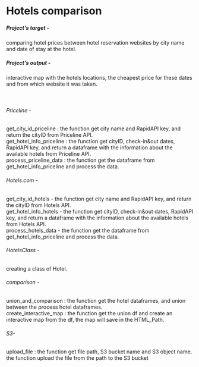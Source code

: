 # Hotels comparison

##### Project's target - 
comparing hotel prices between hotel reservation websites by city name and date of stay at the hotel.

##### Project's output -
interactive map with the hotels locations, the cheapest price for these dates and from which website it was taken.
<br />
<br />
<br />
###### Priceline - 
get_city_id_priceline : the function get city name and RapidAPI key, and return the cityID from Priceline API. <br />
get_hotel_info_priceline : the function get cityID, check-in&out dates, RapidAPI key, and return a dataframe with the information about the available hotels from Priceline API. <br />
process_priceline_data : the function get the dataframe from get_hotel_info_priceline and process the data. <br />

###### Hotels.com - 
get_city_id_hotels - the function get city name and RapidAPI key, and return the cityID from Hotels API. <br />
get_hotel_info_hotels - the function get cityID, check-in&out dates, RapidAPI key, and return a dataframe with the information about the available hotels from Hotels API. <br />
process_hotels_data - the function get the dataframe from get_hotel_info_priceline and process the data. <br />

###### HotelsClass -
creating a class of Hotel.

###### comparison - 
union_and_comparison : the function get the hotel dataframes, and union between the process hotel dataframes. <br />
create_interactive_map : the function get the union df and create an interactive map from the df, the map will save in the HTML_Path.

###### S3-
upload_file : the function get file path, S3 bucket name and S3 object name. <br />
the function upload the file from the path to the S3 bucket
